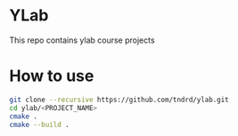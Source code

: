 # YLab
This repo contains ylab course projects

# How to use

```bash
git clone --recursive https://github.com/tndrd/ylab.git
cd ylab/<PROJECT_NAME>
cmake .
cmake --build .
```
